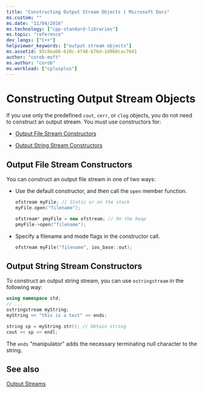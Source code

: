 ```yaml
---
title: "Constructing Output Stream Objects | Microsoft Docs"
ms.custom: ""
ms.date: "11/04/2016"
ms.technology: ["cpp-standard-libraries"]
ms.topic: "reference"
dev_langs: ["C++"]
helpviewer_keywords: ["output stream objects"]
ms.assetid: 93c8eab6-610c-4f48-b76d-1d960cac7641
author: "corob-msft"
ms.author: "corob"
ms.workload: ["cplusplus"]
---
```

# Constructing Output Stream Objects

If you use only the predefined `cout`, `cerr`, or `clog` objects, you do not need to construct an output stream. You must use constructors for:

- [Output File Stream Constructors](#vclrfoutputfilestreamconstructorsanchor1)

- [Output String Stream Constructors](#vclrfoutputstringstreamconstructorsanchor2)

## <a name="vclrfoutputfilestreamconstructorsanchor1"></a> Output File Stream Constructors

You can construct an output file stream in one of two ways:

- Use the default constructor, and then call the `open` member function.

   ```cpp
   ofstream myFile; // Static or on the stack
   myFile.open("filename");

   ofstream* pmyFile = new ofstream; // On the heap
   pmyFile->open("filename");
   ```

- Specify a filename and mode flags in the constructor call.

   ```cpp
   ofstream myFile("filename", ios_base::out);
   ```

## <a name="vclrfoutputstringstreamconstructorsanchor2"></a> Output String Stream Constructors

To construct an output string stream, you can use `ostringstream` in the following way:

```cpp
using namespace std;
// ...
ostringstream myString;
myString << "this is a test" << ends;

string sp = myString.str(); // Obtain string
cout << sp << endl;
```

The `ends` "manipulator" adds the necessary terminating null character to the string.

## See also

[Output Streams](../standard-library/output-streams.md)<br/>
